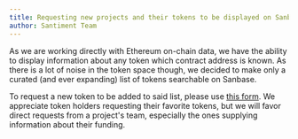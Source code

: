 ```yaml
---
title: Requesting new projects and their tokens to be displayed on Sanbase
author: Santiment Team
---
```


As we are working directly with Ethereum on-chain data, we have the
ability to display information about any token which contract address is
known. As there is a lot of noise in the token space though, we decided
to make only a curated (and ever expanding) list of tokens searchable on
Sanbase.

To request a new token to be added to said list, please use [this
form](https://docs.google.com/forms/d/e/1FAIpQLSeFuCxjJjId98u1Bp3qpXCq2A9YAQ02OEdhOgiM9Hr-rMDxhQ/viewform).
We appreciate token holders requesting their favorite tokens, but we
will favor direct requests from a project\'s team, especially the ones
supplying information about their funding.

